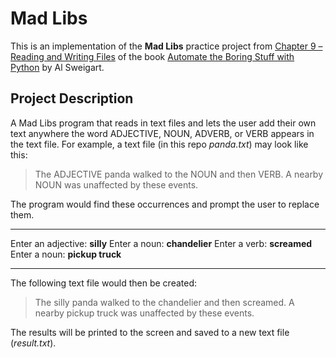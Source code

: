 # Mad Libs
This is an implementation of the **Mad Libs** practice project from [Chapter 9 – Reading and Writing Files](https://automatetheboringstuff.com/2e/chapter9/) of the book [Automate the Boring Stuff with Python](https://automatetheboringstuff.com/) by Al Sweigart.

## Project Description
A Mad Libs program that reads in text files and lets the user add their own text anywhere the word ADJECTIVE, NOUN, ADVERB, or VERB appears in the text file. For example, a text file (in this repo *panda.txt*) may look like this:

> The ADJECTIVE panda walked to the NOUN and then VERB. A nearby NOUN was unaffected by these events.

The program would find these occurrences and prompt the user to replace them.

---
Enter an adjective:
**silly**
Enter a noun:
**chandelier**
Enter a verb:
**screamed**
Enter a noun:
**pickup truck**

---
The following text file would then be created:

> The silly panda walked to the chandelier and then screamed. A nearby pickup truck was unaffected by these events.

The results will be printed to the screen and saved to a new text file (*result.txt*).
